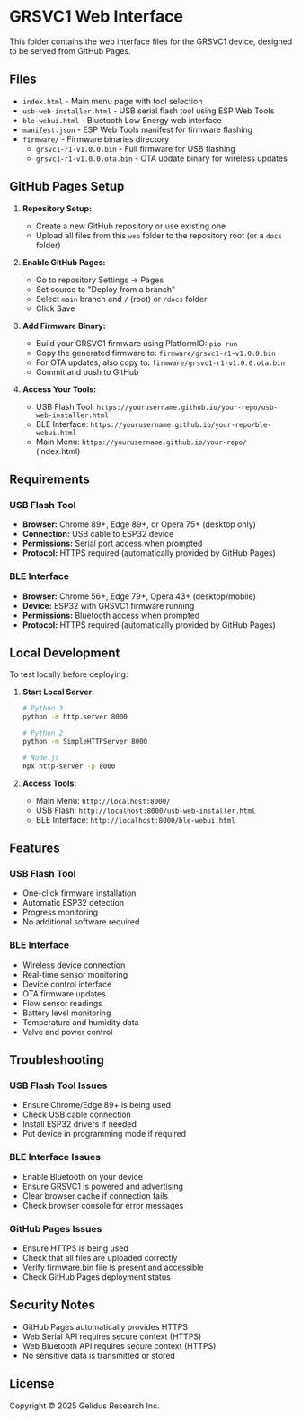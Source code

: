 # GRSVC1 Web Interface

This folder contains the web interface files for the GRSVC1 device, designed to be served from GitHub Pages.

## Files

- `index.html` - Main menu page with tool selection
- `usb-web-installer.html` - USB serial flash tool using ESP Web Tools
- `ble-webui.html` - Bluetooth Low Energy web interface
- `manifest.json` - ESP Web Tools manifest for firmware flashing
- `firmware/` - Firmware binaries directory
  - `grsvc1-r1-v1.0.0.bin` - Full firmware for USB flashing
  - `grsvc1-r1-v1.0.0.ota.bin` - OTA update binary for wireless updates

## GitHub Pages Setup

1. **Repository Setup:**
   - Create a new GitHub repository or use existing one
   - Upload all files from this `web` folder to the repository root (or a `docs` folder)

2. **Enable GitHub Pages:**
   - Go to repository Settings → Pages
   - Set source to "Deploy from a branch"
   - Select `main` branch and `/` (root) or `/docs` folder
   - Click Save

3. **Add Firmware Binary:**
   - Build your GRSVC1 firmware using PlatformIO: `pio run`
   - Copy the generated firmware to: `firmware/grsvc1-r1-v1.0.0.bin`
   - For OTA updates, also copy to: `firmware/grsvc1-r1-v1.0.0.ota.bin`
   - Commit and push to GitHub

4. **Access Your Tools:**
   - USB Flash Tool: `https://yourusername.github.io/your-repo/usb-web-installer.html`
   - BLE Interface: `https://yourusername.github.io/your-repo/ble-webui.html`
   - Main Menu: `https://yourusername.github.io/your-repo/` (index.html)

## Requirements

### USB Flash Tool
- **Browser:** Chrome 89+, Edge 89+, or Opera 75+ (desktop only)
- **Connection:** USB cable to ESP32 device
- **Permissions:** Serial port access when prompted
- **Protocol:** HTTPS required (automatically provided by GitHub Pages)

### BLE Interface
- **Browser:** Chrome 56+, Edge 79+, Opera 43+ (desktop/mobile)
- **Device:** ESP32 with GRSVC1 firmware running
- **Permissions:** Bluetooth access when prompted
- **Protocol:** HTTPS required (automatically provided by GitHub Pages)

## Local Development

To test locally before deploying:

1. **Start Local Server:**
   ```bash
   # Python 3
   python -m http.server 8000
   
   # Python 2
   python -m SimpleHTTPServer 8000
   
   # Node.js
   npx http-server -p 8000
   ```

2. **Access Tools:**
   - Main Menu: `http://localhost:8000/`
   - USB Flash: `http://localhost:8000/usb-web-installer.html`
   - BLE Interface: `http://localhost:8000/ble-webui.html`

## Features

### USB Flash Tool
- One-click firmware installation
- Automatic ESP32 detection
- Progress monitoring
- No additional software required

### BLE Interface
- Wireless device connection
- Real-time sensor monitoring
- Device control interface
- OTA firmware updates
- Flow sensor readings
- Battery level monitoring
- Temperature and humidity data
- Valve and power control

## Troubleshooting

### USB Flash Tool Issues
- Ensure Chrome/Edge 89+ is being used
- Check USB cable connection
- Install ESP32 drivers if needed
- Put device in programming mode if required

### BLE Interface Issues
- Enable Bluetooth on your device
- Ensure GRSVC1 is powered and advertising
- Clear browser cache if connection fails
- Check browser console for error messages

### GitHub Pages Issues
- Ensure HTTPS is being used
- Check that all files are uploaded correctly
- Verify firmware.bin file is present and accessible
- Check GitHub Pages deployment status

## Security Notes

- GitHub Pages automatically provides HTTPS
- Web Serial API requires secure context (HTTPS)
- Web Bluetooth API requires secure context (HTTPS)
- No sensitive data is transmitted or stored

## License

Copyright © 2025 Gelidus Research Inc.
